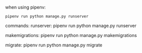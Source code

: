 when using pipenv:

```
pipenv run python manage.py runserver
```

commands: 
runserver: pipenv run python manage.py runserver

makemigrations: pipenv run python manage.py makemigrations
	
migrate: pipenv run python manage.py migrate
  